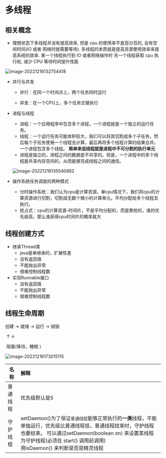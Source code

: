 # 多线程

## 相关概念

* 理想状态下多线程并没有提高效率, 但是 cpu 的使用率不是百分百的, 会有空闲时间(IO 或者 网络时就需要等待). 多线程的本质就是提高资源使用效率来提高系统的效率. 某一个线程执行到 IO 或者网络操作时 另一个线程获取 cpu 执行权, 减少 CPU 等待时间提升性能

  

![image-20221216132754418](https://oss.yiki.tech/xh/image-20221216132754418.png)

* 并行与并发

  * 并行：在同一个时间点上，两个任务同时运行

  * 并发：在一个CPU上，多个任务交替执行

* 进程与线程

  * 进程：一个应用程序中包含多个进程，一个进程就是一个独立的运行任务。
  * 线程：一个运行任务可能体积较大，我们可以将其切割成多个子任务，然后每个子任务使用一个线程去计算，最后再将多个线程计算的结果合并。 一个进程包含多个线程。 **简单来说线程就是进程中不可分割的执行单元**
  * 进程是独立的，进程之间的数据是不共享的。但是，一个进程中的多个线程是共享内存空间的，从而能够完成线程之间的通信。

  ![image-20221216135540882](https://oss.yiki.tech/xh/image-20221216135540882.png)

* 操作系统任务调度的两种模式
  * 分时操作系统：我们认为cpu是计算资源，单cpu情况下，我们将cpu的计算资源进行切割，切割成无数个微小的计算单元。平均分配给多个线程去执行。
  * 抢占式：cpu的计算资源-时间片，不是平均分配的，而是靠抢的，谁的优先级高，那么谁获得cpu时间片的概率就大



## 线程创建方式

* 继承Thread类
  * java是单继承的，扩展性差
  * 没有返回值
  * 不能抛出异常
  * 很难控制线程数
* 实现Runnable接口
  * 没有返回值
  * 不能抛出异常
  * 很难控制线程数



## 线程生命周期

创建  →  就绪  → 运行  →  销毁

​				↑				↓

​			 阻塞(等待，睡眠 )





![image-20221216173015115](https://oss.yiki.tech/xh/image-20221216173015115.png)



| 名称     | 解释                                                         |
| -------- | :----------------------------------------------------------- |
| 普通线程 | 优先级默认是5                                                |
| 守护线程 | setDaemon()为了保证`普通线程`能够正常执行的**一类**线程，不能单独运行，优先级比普通线程低，普通线程结束时，守护线程也要结束。                                                                                                                                                                                         可以通过setDaemon(boolean on) 来设置某线程为守护线程(必须在 start() 调用前调用)<br />用isDaemon() 来判断是否是精灵线程<br /> |

